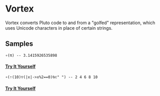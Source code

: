 # Vortex

Vortex converts Pluto code to and from a "golfed" representation, which uses Unicode characters in place of certain strings.

## Samples

```AppleScript
∘(π) -- 3.1415926535898
```

#### [Try It Yourself](https://pluto-lang.org/web/#code=local%20WRITE_ONLINE_CODE%20%3D%20%5B%3D%3D%3D%3D%3D%3D%3D%3D%3D%3D%3D%3D%3D%3D%3D%3D%3D%3D%3D%3D%3D%3D%3D%3D%3D%3D%3D%3D%3D%3D%3D%3D%3D%3D%3D%3D%3D%3D%3D%3D%3D%3D%3D%3D%3D%3D%3D%3D%3D%3D%3D%3D%3D%3D%3D%3D%3D%3D%3D%3D%3D%3D%3D%3D%3D%5B%0D%0A%E2%88%98(%CF%80)%0D%0A%5D%3D%3D%3D%3D%3D%3D%3D%3D%3D%3D%3D%3D%3D%3D%3D%3D%3D%3D%3D%3D%3D%3D%3D%3D%3D%3D%3D%3D%3D%3D%3D%3D%3D%3D%3D%3D%3D%3D%3D%3D%3D%3D%3D%3D%3D%3D%3D%3D%3D%3D%3D%3D%3D%3D%3D%3D%3D%3D%3D%3D%3D%3D%3D%3D%3D%5D%0D%0A%0D%0Alocal%20symbols%20%3Cconst%3E%20%3D%20%7B%0D%0A%09--%20Keywords%0D%0A%09%5B%22%E2%88%B5%22%5D%20%3D%20%22for%20%22%2C%0D%0A%09--%20Functions%0D%0A%09%5B%22%E2%88%98%22%5D%20%3D%20%22print%22%2C%0D%0A%09%5B%22%E2%87%A1%22%5D%20%3D%20%22range%22%2C%0D%0A%09%5B%22%E2%8B%95%22%5D%20%3D%20%22tonumber%22%2C%0D%0A%09%5B%22%E2%88%A0%22%5D%20%3D%20%22math.atan%22%2C%0D%0A%09--%20Constants%0D%0A%09%5B%22%CF%80%22%5D%20%3D%20%22math.pi%22%2C%0D%0A%09%5B%22%E2%88%9E%22%5D%20%3D%20%22math.maxinteger%22%2C%0D%0A%09--%20Methods%0D%0A%09%5B%22%E2%8A%82%22%5D%20%3D%20%22%3Aconcat%22%2C%0D%0A%09%5B%22%E2%89%A1%22%5D%20%3D%20%22%3Aforeach%22%2C%0D%0A%09%5B%22%E2%96%BD%22%5D%20%3D%20%22%3Afilter%22%2C%0D%0A%09%5B%22%C2%A4%22%5D%20%3D%20%22%3Amap%22%2C%0D%0A%09%5B%22%E2%8D%89%22%5D%20%3D%20%22%3Areorder()%22%2C%0D%0A%09%5B%22%E2%88%A7%22%5D%20%3D%20%22%3Areduce%22%2C%0D%0A%09%5B%22%E2%86%A7%22%5D%20%3D%20%22%3Areduce(math.min)%22%2C%0D%0A%09%5B%22%E2%86%A5%22%5D%20%3D%20%22%3Areduce(math.max)%22%2C%0D%0A%7D%0D%0A%0D%0A--%20Polyfills%0D%0Arange%20%3F%3F%3D%20function(s%2C%20e%2C%20x%20%3D%201)%0D%0A%09if%20e%20%3D%3D%20nil%20then%0D%0A%09%09assert(s%20~%3D%20nil)%0D%0A%09%09e%20%3D%20s%0D%0A%09%09s%20%3D%201%0D%0A%09end%0D%0A%09local%20t%20%3D%20%7B%7D%0D%0A%09for%20i%20%3D%20s%2C%20e%2C%20x%20do%0D%0A%09%09t%5B%23t%20%2B%201%5D%20%3D%20i%0D%0A%09end%0D%0A%09return%20t%0D%0Aend%0D%0Atable.reduce%20%3F%3F%3D%20function(t%2C%20f%2C%20x%20%3D%201)%0D%0A%09local%20a%20%3D%20x%0D%0A%09for%20t%20as%20v%20do%0D%0A%09%09a%20%3D%20f(a%2C%20v)%0D%0A%09end%0D%0A%09return%20a%0D%0Aend%0D%0A%0D%0Alocal%20function%20golfify(code)%0D%0A%09for%20symbol%2C%20plain%20in%20symbols%20do%0D%0A%09%09code%20%3D%20code%3Agsub(plain%2C%20symbol)%0D%0A%09end%0D%0A%09return%20code%0D%0Aend%0D%0A%0D%0Alocal%20function%20ungolfify(code)%0D%0A%09for%20symbol%2C%20plain%20in%20symbols%20do%0D%0A%09%09code%20%3D%20code%3Agsub(symbol%2C%20plain)%0D%0A%09end%0D%0A%09return%20code%0D%0Aend%0D%0A%0D%0Alocal%20function%20try_run(code)%0D%0A%09code%20%3D%20ungolfify(code)%0D%0A%09local%20chunk%2C%20err%20%3D%20load(code%2C%20arg%5B2%5D)%0D%0A%09if%20chunk%20then%0D%0A%09%09chunk()%0D%0A%09else%0D%0A%09%09print(err)%0D%0A%09end%0D%0Aend%0D%0A%0D%0Aif%20arg%5B-1%5D%20%3D%3D%20%22pluto%22%20and%20arg%5B0%5D%20%3D%3D%20%22script.pluto%22%20then%0D%0A%09try_run(WRITE_ONLINE_CODE)%0D%0Aelseif%20arg%5B1%5D%20%3D%3D%20%22run%22%20and%20arg%5B2%5D%20then%0D%0A%09local%20f%20%3Cclose%3E%20%3D%20io.open(arg%5B2%5D%2C%20%22rb%22)%0D%0A%09if%20not%20f%20then%0D%0A%09%09print(%22Failed%20to%20open%20file%3A%20%22..arg%5B2%5D)%0D%0A%09else%0D%0A%09%09local%20code%20%3D%20f%3Aread(%22*a%22)%0D%0A%09%09try_run(code)%0D%0A%09end%0D%0Aelseif%20arg%5B1%5D%20%3D%3D%20%22golfify%22%20and%20arg%5B2%5D%20then%0D%0A%09local%20f%20%3Cclose%3E%20%3D%20io.open(arg%5B2%5D%2C%20%22rb%22)%0D%0A%09if%20not%20f%20then%0D%0A%09%09print(%22Failed%20to%20open%20file%3A%20%22..arg%5B2%5D)%0D%0A%09else%0D%0A%09%09local%20code%20%3D%20f%3Aread(%22*a%22)%0D%0A%09%09print(golfify(code))%0D%0A%09end%0D%0Aelseif%20arg%5B1%5D%20%3D%3D%20%22ungolfify%22%20and%20arg%5B2%5D%20then%0D%0A%09local%20f%20%3Cclose%3E%20%3D%20io.open(arg%5B2%5D%2C%20%22rb%22)%0D%0A%09if%20not%20f%20then%0D%0A%09%09print(%22Failed%20to%20open%20file%3A%20%22..arg%5B2%5D)%0D%0A%09else%0D%0A%09%09local%20code%20%3D%20f%3Aread(%22*a%22)%0D%0A%09%09print(ungolfify(code))%0D%0A%09end%0D%0Aelse%0D%0A%09print(%22Syntax%3A%20pluto%20vortex.pluto%20%5Brun%7Cgolfify%7Cungolfify%5D%20%3Cscript%3E%22)%0D%0Aend%0D%0A)

```AppleScript
∘(⇡(10)▽(|x|->x%2==0)⍉⊂" ") -- 2 4 6 8 10
```

#### [Try It Yourself](https://pluto-lang.org/web/#code=local%20WRITE_ONLINE_CODE%20%3D%20%5B%3D%3D%3D%3D%3D%3D%3D%3D%3D%3D%3D%3D%3D%3D%3D%3D%3D%3D%3D%3D%3D%3D%3D%3D%3D%3D%3D%3D%3D%3D%3D%3D%3D%3D%3D%3D%3D%3D%3D%3D%3D%3D%3D%3D%3D%3D%3D%3D%3D%3D%3D%3D%3D%3D%3D%3D%3D%3D%3D%3D%3D%3D%3D%3D%3D%5B%0D%0A%E2%88%98(%E2%87%A1(10)%E2%96%BD(%7Cx%7C-%3Ex%252%3D%3D0)%E2%8D%89%E2%8A%82%22%20%22)%20%0D%0A%5D%3D%3D%3D%3D%3D%3D%3D%3D%3D%3D%3D%3D%3D%3D%3D%3D%3D%3D%3D%3D%3D%3D%3D%3D%3D%3D%3D%3D%3D%3D%3D%3D%3D%3D%3D%3D%3D%3D%3D%3D%3D%3D%3D%3D%3D%3D%3D%3D%3D%3D%3D%3D%3D%3D%3D%3D%3D%3D%3D%3D%3D%3D%3D%3D%3D%5D%0D%0A%0D%0Alocal%20symbols%20%3Cconst%3E%20%3D%20%7B%0D%0A%09--%20Keywords%0D%0A%09%5B%22%E2%88%B5%22%5D%20%3D%20%22for%20%22%2C%0D%0A%09--%20Functions%0D%0A%09%5B%22%E2%88%98%22%5D%20%3D%20%22print%22%2C%0D%0A%09%5B%22%E2%87%A1%22%5D%20%3D%20%22range%22%2C%0D%0A%09%5B%22%E2%8B%95%22%5D%20%3D%20%22tonumber%22%2C%0D%0A%09%5B%22%E2%88%A0%22%5D%20%3D%20%22math.atan%22%2C%0D%0A%09--%20Constants%0D%0A%09%5B%22%CF%80%22%5D%20%3D%20%22math.pi%22%2C%0D%0A%09%5B%22%E2%88%9E%22%5D%20%3D%20%22math.maxinteger%22%2C%0D%0A%09--%20Methods%0D%0A%09%5B%22%E2%8A%82%22%5D%20%3D%20%22%3Aconcat%22%2C%0D%0A%09%5B%22%E2%89%A1%22%5D%20%3D%20%22%3Aforeach%22%2C%0D%0A%09%5B%22%E2%96%BD%22%5D%20%3D%20%22%3Afilter%22%2C%0D%0A%09%5B%22%C2%A4%22%5D%20%3D%20%22%3Amap%22%2C%0D%0A%09%5B%22%E2%8D%89%22%5D%20%3D%20%22%3Areorder()%22%2C%0D%0A%09%5B%22%E2%88%A7%22%5D%20%3D%20%22%3Areduce%22%2C%0D%0A%09%5B%22%E2%86%A7%22%5D%20%3D%20%22%3Areduce(math.min)%22%2C%0D%0A%09%5B%22%E2%86%A5%22%5D%20%3D%20%22%3Areduce(math.max)%22%2C%0D%0A%7D%0D%0A%0D%0A--%20Polyfills%0D%0Arange%20%3F%3F%3D%20function(s%2C%20e%2C%20x%20%3D%201)%0D%0A%09if%20e%20%3D%3D%20nil%20then%0D%0A%09%09assert(s%20~%3D%20nil)%0D%0A%09%09e%20%3D%20s%0D%0A%09%09s%20%3D%201%0D%0A%09end%0D%0A%09local%20t%20%3D%20%7B%7D%0D%0A%09for%20i%20%3D%20s%2C%20e%2C%20x%20do%0D%0A%09%09t%5B%23t%20%2B%201%5D%20%3D%20i%0D%0A%09end%0D%0A%09return%20t%0D%0Aend%0D%0Atable.reduce%20%3F%3F%3D%20function(t%2C%20f%2C%20x%20%3D%201)%0D%0A%09local%20a%20%3D%20x%0D%0A%09for%20t%20as%20v%20do%0D%0A%09%09a%20%3D%20f(a%2C%20v)%0D%0A%09end%0D%0A%09return%20a%0D%0Aend%0D%0A%0D%0Alocal%20function%20golfify(code)%0D%0A%09for%20symbol%2C%20plain%20in%20symbols%20do%0D%0A%09%09code%20%3D%20code%3Agsub(plain%2C%20symbol)%0D%0A%09end%0D%0A%09return%20code%0D%0Aend%0D%0A%0D%0Alocal%20function%20ungolfify(code)%0D%0A%09for%20symbol%2C%20plain%20in%20symbols%20do%0D%0A%09%09code%20%3D%20code%3Agsub(symbol%2C%20plain)%0D%0A%09end%0D%0A%09return%20code%0D%0Aend%0D%0A%0D%0Alocal%20function%20try_run(code)%0D%0A%09code%20%3D%20ungolfify(code)%0D%0A%09local%20chunk%2C%20err%20%3D%20load(code%2C%20arg%5B2%5D)%0D%0A%09if%20chunk%20then%0D%0A%09%09chunk()%0D%0A%09else%0D%0A%09%09print(err)%0D%0A%09end%0D%0Aend%0D%0A%0D%0Aif%20arg%5B-1%5D%20%3D%3D%20%22pluto%22%20and%20arg%5B0%5D%20%3D%3D%20%22script.pluto%22%20then%0D%0A%09try_run(WRITE_ONLINE_CODE)%0D%0Aelseif%20arg%5B1%5D%20%3D%3D%20%22run%22%20and%20arg%5B2%5D%20then%0D%0A%09local%20f%20%3Cclose%3E%20%3D%20io.open(arg%5B2%5D%2C%20%22rb%22)%0D%0A%09if%20not%20f%20then%0D%0A%09%09print(%22Failed%20to%20open%20file%3A%20%22..arg%5B2%5D)%0D%0A%09else%0D%0A%09%09local%20code%20%3D%20f%3Aread(%22*a%22)%0D%0A%09%09try_run(code)%0D%0A%09end%0D%0Aelseif%20arg%5B1%5D%20%3D%3D%20%22golfify%22%20and%20arg%5B2%5D%20then%0D%0A%09local%20f%20%3Cclose%3E%20%3D%20io.open(arg%5B2%5D%2C%20%22rb%22)%0D%0A%09if%20not%20f%20then%0D%0A%09%09print(%22Failed%20to%20open%20file%3A%20%22..arg%5B2%5D)%0D%0A%09else%0D%0A%09%09local%20code%20%3D%20f%3Aread(%22*a%22)%0D%0A%09%09print(golfify(code))%0D%0A%09end%0D%0Aelseif%20arg%5B1%5D%20%3D%3D%20%22ungolfify%22%20and%20arg%5B2%5D%20then%0D%0A%09local%20f%20%3Cclose%3E%20%3D%20io.open(arg%5B2%5D%2C%20%22rb%22)%0D%0A%09if%20not%20f%20then%0D%0A%09%09print(%22Failed%20to%20open%20file%3A%20%22..arg%5B2%5D)%0D%0A%09else%0D%0A%09%09local%20code%20%3D%20f%3Aread(%22*a%22)%0D%0A%09%09print(ungolfify(code))%0D%0A%09end%0D%0Aelse%0D%0A%09print(%22Syntax%3A%20pluto%20vortex.pluto%20%5Brun%7Cgolfify%7Cungolfify%5D%20%3Cscript%3E%22)%0D%0Aend%0D%0A)
